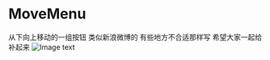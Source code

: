 # MoveMenu
从下向上移动的一组按钮 类似新浪微博的
有些地方不合适那样写 希望大家一起给补起来
![Image text](http://github.com/locatwang@sina.cn/MoveMenu/raw/master/descPic/tuan.png)
